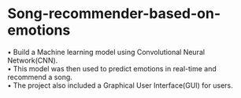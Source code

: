 # Song-recommender-based-on-emotions

• Build a Machine learning model using Convolutional Neural Network(CNN).<br>
• This model was then used to predict emotions in real-time and recommend a song.<br>
• The project also included a Graphical User Interface(GUI) for users.
